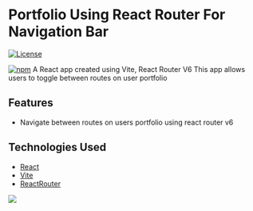 # Portfolio Using React Router For Navigation Bar 


[![License](https://img.shields.io/badge/License-MIT-blue.svg)](https://github.com/git/git-scm.com/blob/main/MIT-LICENSE.txt)

[![npm](https://img.shields.io/badge/V6-.21-.1)](https://www.npmjs.com/package/react-router-dom)
A React app created using Vite, React Router V6 
This app allows users to toggle between routes on user portfolio
## Features

- Navigate between routes on users portfolio using react router v6
  

## Technologies Used

- [React](https://reactjs.org/)
- [Vite](https://vitejs.dev/)
- [ReactRouter](https://reactrouter.com/en/main/)


[![](https://user-images.githubusercontent.com/64159001/233793721-a3b4fd57-ebc2-4e99-befe-b3a016d6f560.png)](https://kpu8nz-5173.csb.app/)


